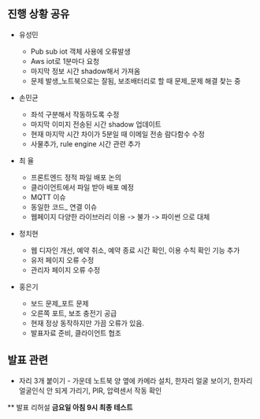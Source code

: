 ## 진행 상황 공유

* 유성민
    * Pub sub iot 객체 사용에 오류발생
    * Aws iot로 1분마다 요청
    * 마지막 정보 시간 shadow해서 가져옴
    * 문제 발생_노트북으로는 잘됨, 보조배터리로 할 때 문제_문제 해결 찾는 중

* 손민균
   	* 좌석 구분해서 작동하도록 수정
    * 마지막 이미지 전송된 시간 shadow 업데이트
    * 현재 마지막 시간 차이가 5분일 때 이메일 전송 람다함수 수정
    * 사물추가, rule engine 시간 관련 추가
* 최 율
    * 프론트엔드 정적 파일 배포 논의
    * 클라이언트에서 파일 받아 배포 예정
    * MQTT 이슈
    * 동일한 코드_ 연결 이슈
    * 웹페이지 다양한 라이브러리 이용 -> 불가 -> 파이썬 으로 대체
* 정치현
    * 웹 디자인 개선, 예약 취소, 예약 종료 시간 확인, 이용 수칙 확인 기능 추가
    * 유저 페이지 오류 수정
    * 관리자 페이지 오류 수정

* 홍은기
    * 보드 문제_포트 문제
    * 오른쪽 포트, 보조 충전기 공급
    * 현재 정상 동작하지만 가끔 오류가 있음.
    * 발표자료 준비, 클라이언트 협조

## 발표 관련
* 자리 3개 붙이기 - 가운데 노트북 양 옆에 카메라 설치, 한자리 얼굴 보이기, 한자리 얼굴인식 안 되게 가리기, PIR, 압력센서 작동 확인

** 발표 리허설
**금요일 아침 9시 최종 테스트**
